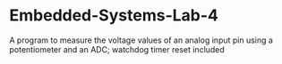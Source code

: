 # Embedded-Systems-Lab-4
A program to measure the voltage values of an analog input pin using a potentiometer and an ADC; watchdog timer reset included
